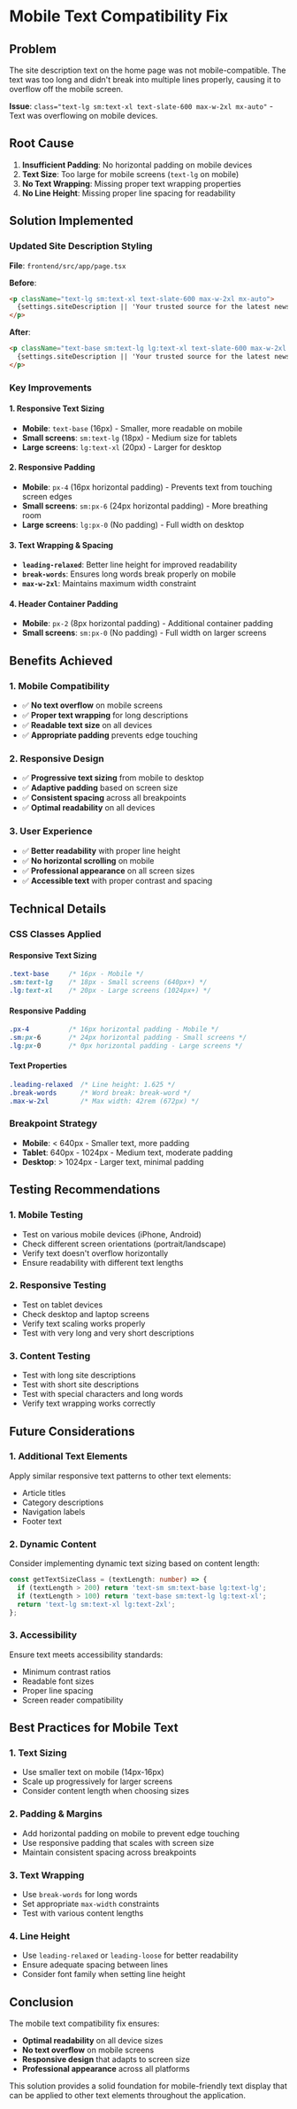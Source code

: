 # Mobile Text Compatibility Fix

## Problem
The site description text on the home page was not mobile-compatible. The text was too long and didn't break into multiple lines properly, causing it to overflow off the mobile screen.

**Issue**: `class="text-lg sm:text-xl text-slate-600 max-w-2xl mx-auto"` - Text was overflowing on mobile devices.

## Root Cause
1. **Insufficient Padding**: No horizontal padding on mobile devices
2. **Text Size**: Too large for mobile screens (`text-lg` on mobile)
3. **No Text Wrapping**: Missing proper text wrapping properties
4. **No Line Height**: Missing proper line spacing for readability

## Solution Implemented

### Updated Site Description Styling
**File**: `frontend/src/app/page.tsx`

**Before**:
```html
<p className="text-lg sm:text-xl text-slate-600 max-w-2xl mx-auto">
  {settings.siteDescription || 'Your trusted source for the latest news and breaking stories from around the world'}
</p>
```

**After**:
```html
<p className="text-base sm:text-lg lg:text-xl text-slate-600 max-w-2xl mx-auto px-4 sm:px-6 lg:px-0 leading-relaxed break-words">
  {settings.siteDescription || 'Your trusted source for the latest news and breaking stories from around the world'}
</p>
```

### Key Improvements

#### 1. Responsive Text Sizing
- **Mobile**: `text-base` (16px) - Smaller, more readable on mobile
- **Small screens**: `sm:text-lg` (18px) - Medium size for tablets
- **Large screens**: `lg:text-xl` (20px) - Larger for desktop

#### 2. Responsive Padding
- **Mobile**: `px-4` (16px horizontal padding) - Prevents text from touching screen edges
- **Small screens**: `sm:px-6` (24px horizontal padding) - More breathing room
- **Large screens**: `lg:px-0` (No padding) - Full width on desktop

#### 3. Text Wrapping & Spacing
- **`leading-relaxed`**: Better line height for improved readability
- **`break-words`**: Ensures long words break properly on mobile
- **`max-w-2xl`**: Maintains maximum width constraint

#### 4. Header Container Padding
- **Mobile**: `px-2` (8px horizontal padding) - Additional container padding
- **Small screens**: `sm:px-0` (No padding) - Full width on larger screens

## Benefits Achieved

### 1. Mobile Compatibility
- ✅ **No text overflow** on mobile screens
- ✅ **Proper text wrapping** for long descriptions
- ✅ **Readable text size** on all devices
- ✅ **Appropriate padding** prevents edge touching

### 2. Responsive Design
- ✅ **Progressive text sizing** from mobile to desktop
- ✅ **Adaptive padding** based on screen size
- ✅ **Consistent spacing** across all breakpoints
- ✅ **Optimal readability** on all devices

### 3. User Experience
- ✅ **Better readability** with proper line height
- ✅ **No horizontal scrolling** on mobile
- ✅ **Professional appearance** on all screen sizes
- ✅ **Accessible text** with proper contrast and spacing

## Technical Details

### CSS Classes Applied

#### Responsive Text Sizing
```css
.text-base     /* 16px - Mobile */
.sm:text-lg    /* 18px - Small screens (640px+) */
.lg:text-xl    /* 20px - Large screens (1024px+) */
```

#### Responsive Padding
```css
.px-4          /* 16px horizontal padding - Mobile */
.sm:px-6       /* 24px horizontal padding - Small screens */
.lg:px-0       /* 0px horizontal padding - Large screens */
```

#### Text Properties
```css
.leading-relaxed  /* Line height: 1.625 */
.break-words      /* Word break: break-word */
.max-w-2xl        /* Max width: 42rem (672px) */
```

### Breakpoint Strategy
- **Mobile**: < 640px - Smaller text, more padding
- **Tablet**: 640px - 1024px - Medium text, moderate padding
- **Desktop**: > 1024px - Larger text, minimal padding

## Testing Recommendations

### 1. Mobile Testing
- Test on various mobile devices (iPhone, Android)
- Check different screen orientations (portrait/landscape)
- Verify text doesn't overflow horizontally
- Ensure readability with different text lengths

### 2. Responsive Testing
- Test on tablet devices
- Check desktop and laptop screens
- Verify text scaling works properly
- Test with very long and very short descriptions

### 3. Content Testing
- Test with long site descriptions
- Test with short site descriptions
- Test with special characters and long words
- Verify text wrapping works correctly

## Future Considerations

### 1. Additional Text Elements
Apply similar responsive text patterns to other text elements:
- Article titles
- Category descriptions
- Navigation labels
- Footer text

### 2. Dynamic Content
Consider implementing dynamic text sizing based on content length:
```typescript
const getTextSizeClass = (textLength: number) => {
  if (textLength > 200) return 'text-sm sm:text-base lg:text-lg';
  if (textLength > 100) return 'text-base sm:text-lg lg:text-xl';
  return 'text-lg sm:text-xl lg:text-2xl';
};
```

### 3. Accessibility
Ensure text meets accessibility standards:
- Minimum contrast ratios
- Readable font sizes
- Proper line spacing
- Screen reader compatibility

## Best Practices for Mobile Text

### 1. Text Sizing
- Use smaller text on mobile (14px-16px)
- Scale up progressively for larger screens
- Consider content length when choosing sizes

### 2. Padding & Margins
- Add horizontal padding on mobile to prevent edge touching
- Use responsive padding that scales with screen size
- Maintain consistent spacing across breakpoints

### 3. Text Wrapping
- Use `break-words` for long words
- Set appropriate `max-width` constraints
- Test with various content lengths

### 4. Line Height
- Use `leading-relaxed` or `leading-loose` for better readability
- Ensure adequate spacing between lines
- Consider font family when setting line height

## Conclusion

The mobile text compatibility fix ensures:
- **Optimal readability** on all device sizes
- **No text overflow** on mobile screens
- **Responsive design** that adapts to screen size
- **Professional appearance** across all platforms

This solution provides a solid foundation for mobile-friendly text display that can be applied to other text elements throughout the application.

